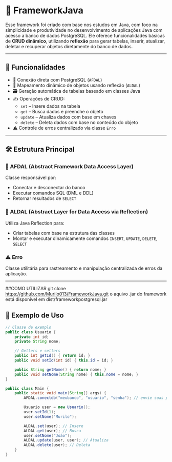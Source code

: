 # 🧱 FrameworkJava

Esse framework foi criado com base nos estudos em Java, com foco na simplicidade e produtividade no desenvolvimento de aplicações Java com acesso a banco de dados PostgreSQL. Ele oferece funcionalidades básicas de **CRUD dinâmico**, utilizando **reflexão** para gerar tabelas, inserir, atualizar, deletar e recuperar objetos diretamente do banco de dados.

---

## 🚀 Funcionalidades

- 🔌 Conexão direta com PostgreSQL (`AFDAL`)
- 🧠 Mapeamento dinâmico de objetos usando reflexão (`ALDAL`)
- 🗃️ Geração automática de tabelas baseado em classes Java
- ✍️ Operações de CRUD:
  - `set` – Insere dados na tabela
  - `get` – Busca dados e preenche o objeto
  - `update` – Atualiza dados com base em chaves
  - `delete` – Deleta dados com base no conteúdo do objeto
- ⚠️ Controle de erros centralizado via classe `Erro`

---

## 🛠️ Estrutura Principal

### 🔧 AFDAL (Abstract Framework Data Access Layer)
Classe responsável por:

- Conectar e desconectar do banco
- Executar comandos SQL (DML e DDL)
- Retornar resultados de `SELECT`

### 🧠 ALDAL (Abstract Layer for Data Access via Reflection)
Utiliza Java Reflection para:

- Criar tabelas com base na estrutura das classes
- Montar e executar dinamicamente comandos `INSERT`, `UPDATE`, `DELETE`, `SELECT`

### ⚠️ Erro
Classe utilitária para rastreamento e manipulação centralizada de erros da aplicação.

---

##COMO UTILIZAR
git clone https://github.com/Murilo013/FrameworkJava.git
o aquivo .jar do framework está disponível em dist/frameworkpostgresql.jar

## 🧪 Exemplo de Uso

```java
// Classe de exemplo
public class Usuario {
    private int id;
    private String nome;

    // Getters e setters
    public int getId() { return id; }
    public void setId(int id) { this.id = id; }

    public String getNome() { return nome; }
    public void setNome(String nome) { this.nome = nome; }
}

public class Main {
    public static void main(String[] args) {
        AFDAL.conectdb("meubanco", "usuario", "senha"); // envie suas propriedades de conexão como nome do banco, usuario e senha

        Usuario user = new Usuario();
        user.setId(1);
        user.setNome("Murilo");

        ALDAL.set(user); // Insere
        ALDAL.get(user); // Busca
        user.setNome("João");
        ALDAL.update(user, user); // Atualiza
        ALDAL.delete(user); // Deleta
    }
}
